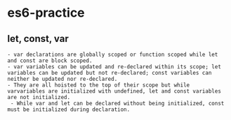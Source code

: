 # es6-practice

## let, const, var

    - var declarations are globally scoped or function scoped while let and const are block scoped.
    - var variables can be updated and re-declared within its scope; let variables can be updated but not re-declared; const variables can neither be updated nor re-declared.
    - They are all hoisted to the top of their scope but while varvariables are initialized with undefined, let and const variables are not initialized.
     - While var and let can be declared without being initialized, const must be initialized during declaration.
